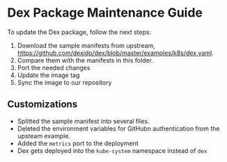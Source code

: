 # Dex Package Maintenance Guide

To update the Dex package, follow the next steps:

1. Download the sample manifests from upstream, <https://github.com/dexidp/dex/blob/master/examples/k8s/dex.yaml>.
2. Compare them with the manifests in this folder.
3. Port the needed changes
4. Update the image tag
5. Sync the image to our repository

## Customizations

- Splitted the sample manifest into several files.
- Deleted the environment variables for GitHubn authentication from the upsteam example.
- Added the `metrics` port to the deployment
- Dex gets deployed into the `kube-system` namespace instead of `dex`
